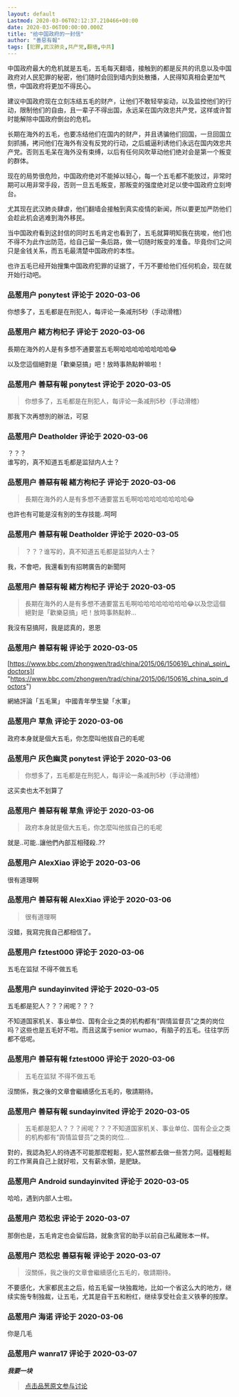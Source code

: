 ```yaml
---
layout: default
Lastmod: 2020-03-06T02:12:37.210466+00:00
date: 2020-03-06T00:00:00.000Z
title: "给中国政府的一封信"
author: "善惡有報"
tags: [犯罪,武汉肺炎,共产党,翻墙,中共]
---
```


中国政府最大的危机就是五毛，五毛每天翻墙，接触到的都是反共的讯息以及中国政府对人民犯罪的秘密，他们随时会回到墙内到处散播，人民得知真相会更加气愤，中国政府将更加不得民心。  
  
建议中国政府现在立刻冻结五毛的财产，让他们不敢轻举妄动，以及监控他们的行动，限制他们的自由，且一辈子不得出国，永远呆在国内效忠共产党，这样或许暂时能解除中国政府倒台的危机。  
  
长期在海外的五毛，也要冻结他们在国内的财产，并且诱骗他们回国，一旦回国立刻抓捕，拷问他们在海外有没有反党的行动，之后威逼利诱他们永远在国内效忠共产党。否则五毛呆在海外没有束缚，以后有任何风吹草动他们绝对会是第一个叛变的群体。  
  
现在的局势很危险，中国政府绝对不能掉以轻心，每一个五毛都不能放过，非常时期可以用非常手段，否则一旦五毛叛变，那叛变的强度绝对足以使中国政府立刻垮台。  
  
尤其现在武汉肺炎肆虐，他们翻墙会接触到真实疫情的新闻，所以要更加严防他们会趁此机会逃难到海外移民。  
  
当中国政府看到这封信的同时五毛肯定也看到了，五毛就算明知我在挑唆，他们也不得不为此作出防范，给自己留一条后路，做一切随时叛变的准备。毕竟你们之间只是金钱关系，而五毛最清楚中国政府的本性。  
  
也许五毛已经开始搜集中国政府犯罪的证据了，千万不要给他们任何机会，现在就开始行动吧。

            
### 品葱用户 **ponytest** 评论于 2020-03-06
        
你想多了，五毛都是在刑犯人，每评论一条减刑5秒（手动滑稽）
        


            
### 品葱用户 **緒方枸杞子** 评论于 2020-03-06
        
長期在海外的人是有多想不通要當五毛啊哈哈哈哈哈哈哈哈😂  
  
以及您這個絕對是「歡樂惡搞」吧！放時事熱點幹嘛啦！
        


            
### 品葱用户 **善惡有報 ponytest** 评论于 2020-03-05
        
> 你想多了，五毛都是在刑犯人，每评论一条减刑5秒（手动滑稽）

  
那我下次再想別的辦法，可惡
        


            
### 品葱用户 **Deatholder** 评论于 2020-03-06
        
？？？  
谁写的，真不知道五毛都是监狱内人士？
        


            
### 品葱用户 **善惡有報 緒方枸杞子** 评论于 2020-03-06
        
> 長期在海外的人是有多想不通要當五毛啊哈哈哈哈哈哈哈哈😂

  
也許也有可能是沒有別的生存技能..呵呵
        


            
### 品葱用户 **善惡有報 Deatholder** 评论于 2020-03-05
        
> ？？？谁写的，真不知道五毛都是监狱内人士？

  
我，不會吧，我還看到有招聘廣告的新聞阿
        


            
### 品葱用户 **善惡有報 緒方枸杞子** 评论于 2020-03-05
        
> 長期在海外的人是有多想不通要當五毛啊哈哈哈哈哈哈哈哈😂以及您這個絕對是「歡樂惡搞」吧！放時事熱點幹...

  
我沒有惡搞阿，我是認真的，恩恩
        


            
### 品葱用户 **善惡有報** 评论于 2020-03-05
        
[https://www.bbc.com/zhongwen/trad/china/2015/06/150616\_china\_spin\_doctors]( "https://www.bbc.com/zhongwen/trad/china/2015/06/150616_china_spin_doctors")  
  
網絡評論「五毛黨」 中國青年學生變「水軍」
        


            
### 品葱用户 **草魚** 评论于 2020-03-06
        
政府本身就是個大五毛，你怎麼叫他拔自己的毛呢
        


            
### 品葱用户 **灰色幽灵 ponytest** 评论于 2020-03-06
        
> 你想多了，五毛都是在刑犯人，每评论一条减刑5秒（手动滑稽）

  
这买卖也太不划算了
        


            
### 品葱用户 **善惡有報 草魚** 评论于 2020-03-06
        
> 政府本身就是個大五毛，你怎麼叫他拔自己的毛呢

  
就是..可能..讓他們內部互相殘殺..??
        


            
### 品葱用户 **AlexXiao** 评论于 2020-03-06
        
很有道理啊
        


            
### 品葱用户 **善惡有報 AlexXiao** 评论于 2020-03-06
        
> 很有道理啊

  
沒錯，我寫完我自己都相信了。
        


            
### 品葱用户 **fztest000** 评论于 2020-03-06
        
五毛在监狱 不得不做五毛
        


            
### 品葱用户 **sundayinvited** 评论于 2020-03-05
        
五毛都是犯人？？？闹呢？？？  
  
不知道国家机关、事业单位、国有企业之类的机构都有“舆情监督员”之类的岗位吗？这些也是五毛好不啦。而且这属于senior wumao，有脑子的五毛。往往学历都不低呢。
        


            
### 品葱用户 **善惡有報 fztest000** 评论于 2020-03-06
        
> 五毛在监狱 不得不做五毛

  
沒關係，我之後的文章會繼續感化五毛的，敬請期待。
        


            
### 品葱用户 **善惡有報 sundayinvited** 评论于 2020-03-05
        
> 五毛都是犯人？？？闹呢？？？不知道国家机关、事业单位、国有企业之类的机构都有“舆情监督员”之类的岗位...

  
對的，我認為犯人的待遇不可能那麼輕鬆，犯人當然都去做一些苦力阿。這種輕鬆的工作黨員自己上就好啦，又有薪水領，是肥缺。
        


            
### 品葱用户 **Android sundayinvited** 评论于 2020-03-05
        
哈哈，遇到内部人士啦。
        


            
### 品葱用户 **范松忠** 评论于 2020-03-07
        
那倒也是，五毛肯定也会留后路，就象贪官的助手以前自己私藏账本一样。
        


            
### 品葱用户 **范松忠 善惡有報** 评论于 2020-03-07
        
> 沒關係，我之後的文章會繼續感化五毛的，敬請期待。

  
  
不要感化，大家都民主之后，给五毛留一块独裁地，比如一个省这么大的地方，继续实施专制独裁，让五毛，尤其是自干五和粉红，继续享受社会主义铁拳的按摩。
        


            
### 品葱用户 **海诺** 评论于 2020-03-06
        
你是几毛
        


            
### 品葱用户 **wanra17** 评论于 2020-03-07
        
**_我要一块_**
        






> [点击品葱原文参与讨论](https://pincong.rocks/article/15709)

